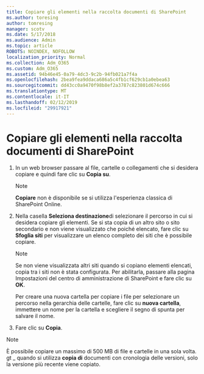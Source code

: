 ```yaml
---
title: Copiare gli elementi nella raccolta documenti di SharePoint
ms.author: toresing
author: tomresing
manager: scotv
ms.date: 5/17/2018
ms.audience: Admin
ms.topic: article
ROBOTS: NOINDEX, NOFOLLOW
localization_priority: Normal
ms.collection: Adm_O365
ms.custom: Adm_O365
ms.assetid: 94b46e45-0a79-4dc3-9c2b-94fb021a7f4a
ms.openlocfilehash: 2bea9fea9ddaca686a5c4fb1cf629cb1a0ebea63
ms.sourcegitcommit: dd43cc0a9470f98b8ef2a3787c823801d674c666
ms.translationtype: MT
ms.contentlocale: it-IT
ms.lasthandoff: 02/12/2019
ms.locfileid: "29917921"
---
```

# <a name="copy-items-in-a-sharepoint-document-library"></a>Copiare gli elementi nella raccolta documenti di SharePoint

1. In un web browser passare al file, cartelle o collegamenti che si desidera copiare e quindi fare clic su **Copia su**.
    
    > [!NOTE]
    > **Copiare** non è disponibile se si utilizza l'esperienza classica di SharePoint Online. 
  
2. Nella casella **Seleziona destinazione**di selezionare il percorso in cui si desidera copiare gli elementi. Se si sta copia di un altro sito o sito secondario e non viene visualizzato che poiché elencato, fare clic su **Sfoglia siti** per visualizzare un elenco completo dei siti che è possibile copiare. 
    
    > [!NOTE]
    > Se non viene visualizzata altri siti quando si copiano elementi elencati, copia tra i siti non è stata configurata. Per abilitarla, passare alla pagina Impostazioni del centro di amministrazione di SharePoint e fare clic su **OK**. 
  
    Per creare una nuova cartella per copiare i file per selezionare un percorso nella gerarchia delle cartelle, fare clic su **nuova cartella**, immettere un nome per la cartella e scegliere il segno di spunta per salvare il nome.
    
3. Fare clic su **Copia**.
    
> [!NOTE]
>  È possibile copiare un massimo di 500 MB di file e cartelle in una sola volta. gt _ quando si utilizza **copia di** documenti con cronologia delle versioni, solo la versione più recente viene copiato. 
  

